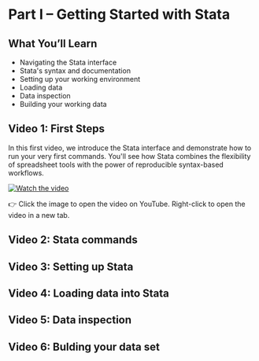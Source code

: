 # Part I – Getting Started with Stata

## What You’ll Learn

- Navigating the Stata interface
- Stata's syntax and documentation
- Setting up your working environment
- Loading data
- Data inspection
- Building your working data

## Video 1: First Steps

In this first video, we introduce the Stata interface and demonstrate how to run your very first commands. You'll see how Stata combines the flexibility of spreadsheet tools with the power of reproducible syntax-based workflows.

[![Watch the video](https://img.youtube.com/vi/cbAEUV9TMmY/0.jpg)](https://www.youtube.com/watch?v=cbAEUV9TMmY)

👉 Click the image to open the video on YouTube. Right-click to open the video in a new tab.

## Video 2: Stata commands

## Video 3: Setting up Stata

## Video 4: Loading data into Stata

## Video 5: Data inspection

## Video 6: Bulding your data set
